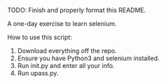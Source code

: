 TODO: Finish and properly format this README.

A one-day exercise to learn selenium.

How to use this script:
1) Download everything off the repo.
2) Ensure you have Python3 and selenium installed.
3) Run init.py and enter all your info.
4) Run upass.py.
